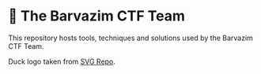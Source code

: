 # 🦆 The Barvazim CTF Team

This repository hosts tools, techniques and solutions used by the Barvazim CTF Team.

Duck logo taken from [SVG Repo](https://www.svgrepo.com/svg/117055/small-duck).
